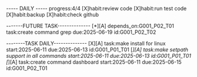 ----- DAILY -----
progress:4/4
[X]habit:review code
[X]habit:run test code
[X]habit:backup
[X]habit:check github

-------FUTURE TASK--------------
[*][A] depends_on:G001_P02_T01 task:create command grep due:2025-06-19  id:G001_P02_T02

--------TASK DAILY--------------
[X][A] task:make install for linux start:2025-06-11 due:2025-06-13 id:G001_P01_T01
[*][A] task:make setpath support in all commands  start:2025-06-11 due:2025-06-13 id:G001_P01_T01 
[*][A] task:create command dashboard start:2025-06-11 due:2025-06-15 id:G001_P02_T01 
